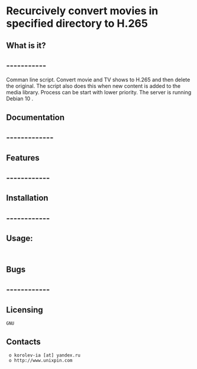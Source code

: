 #					Recurcively convert movies in specified directory to H.265


##  What is it?
##  -----------
Comman line script.
Convert movie and TV shows to H.265 and then delete the original. 
The script also does this when new content is added to the media library.
Process can be start with lower priority.
The server is running Debian 10 .	

##  Documentation
##  -------------


##  Features
##  ------------


##  Installation
##  ------------


##	Usage:
##
```
```



##  Bugs
##  ------------



  Licensing
  ---------
	GNU

  Contacts
  --------

     o korolev-ia [at] yandex.ru
     o http://www.unixpin.com

